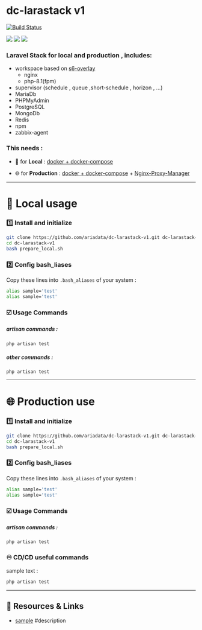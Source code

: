 # dc-larastack v1
[![Build Status](https://files.ariadata.co/file/ariadata_logo.png)](https://ariadata.co)

![](https://img.shields.io/github/stars/ariadata/dc-larastack-v1.svg)
![](https://img.shields.io/github/watchers/ariadata/dc-larastack-v1.svg)
![](https://img.shields.io/github/forks/ariadata/dc-larastack-v1.svg)

### Laravel Stack for local and production , includes:
* workspace based on [s6-overlay](https://github.com/just-containers/s6-overlay)
  * nginx
  * php-8.1(fpm)
* supervisor (schedule , queue ,short-schedule , horizon , ...)
* MariaDb
* PHPMyAdmin
* PostgreSQL
* MongoDb
* Redis
* npm
* zabbix-agent


### This needs :

* 🧪 for **Local** : [docker + docker-compose](https://github.com/ariadata/ubuntu-sh)

* 🌐 for **Production** : [docker + docker-compose](https://github.com/ariadata/ubuntu-sh) + [Nginx-Proxy-Manager](https://github.com/ariadata/dc-nginxproxymanager)

---
# 🧪 Local usage
### 1️⃣ Install and initialize
```bash
git clone https://github.com/ariadata/dc-larastack-v1.git dc-larastack-v1
cd dc-larastack-v1
bash prepare_local.sh
```
### 2️⃣ Config bash_liases
Copy these lines into `.bash_aliases` of your system :
```bash
alias sample='test'
alias sample='test'
```
### ☑️ Usage Commands
##### artisan commands :
```bash
php artisan test
```
##### other commands :
`php artisan test`

---
# 🌐 Production use
### 1️⃣ Install and initialize
```bash
git clone https://github.com/ariadata/dc-larastack-v1.git dc-larastack-v1
cd dc-larastack-v1
bash prepare_local.sh
```
### 2️⃣ Config bash_liases
Copy these lines into `.bash_aliases` of your system :
```bash
alias sample='test'
alias sample='test'
```
### ☑️ Usage Commands
##### artisan commands :
```bash
php artisan test
```
### ♾️ CD/CD useful commands
sample text :
```bash
php artisan test
```
---
## 🔗 Resources & Links
* [sample](https://sample.com) #description
